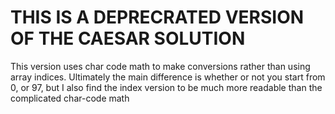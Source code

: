 # THIS IS A DEPRECRATED VERSION OF THE CAESAR SOLUTION
This version uses char code math to make conversions rather than using array indices. Ultimately the main difference is whether or not you start from 0, or 97, but I also find the index version to be much more readable than the complicated char-code math
